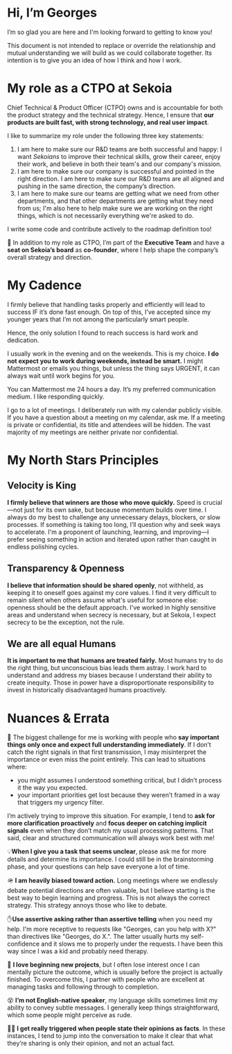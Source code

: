 # **Hi, I’m Georges**

I’m so glad you are here and I'm looking forward to getting to know you! 

This document is not intended to replace or override the relationship and mutual understanding we will build as we could collaborate together. Its intention is to give you an idea of how I think and how I work.

# My role as a CTPO at Sekoia

Chief Technical & Product Officer (CTPO) owns and is accountable for both the product strategy and the technical strategy. Hence, I ensure that **our products are built fast, with strong technology, and real user impact**.

I like to summarize my role under the following three key statements:

1. I am here to make sure our R&D teams are both successful and happy: I want *Sekoians* to improve their technical skills, grow their career, enjoy their work, and believe in both their team's and our company's mission.
2. I am here to make sure our company is successful and pointed in the right direction. I am here to make sure our R&D teams are all aligned and pushing in the same direction, the company’s direction.
3. I am here to make sure our teams are getting what we need from other departments, and that other departments are getting what they need from us; I'm also here to help make sure we are working on the right things, which is not necessarily everything we're asked to do.

I write some code and contribute actively to the roadmap definition too! 

🧭 In addition to my role as CTPO, I’m part of the **Executive Team** and have a **seat on Sekoia’s board** as **co-founder**, where I help shape the company’s overall strategy and direction.

# My Cadence

I firmly believe that handling tasks properly and efficiently will lead to success IF it’s done fast enough. On top of this, I’ve accepted since my younger years that I’m not among the particularly smart people. 

Hence, the only solution I found to reach success is hard work and dedication. 

I usually work in the evening and on the weekends. This is my choice. **I do not expect you to work during weekends, instead be smart.** I might Mattermost or emails you things, but unless the thing says URGENT, it can always wait until work begins for you.

You can Mattermost me 24 hours a day. It’s my preferred communication medium. I like responding quickly.

I go to a lot of meetings. I deliberately run with my calendar publicly visible. If you have a question about a meeting on my calendar, ask me. If a meeting is private or confidential, its title and attendees will be hidden. The vast majority of my meetings are neither private nor confidential.

# My North Stars Principles

## Velocity is King

**I firmly believe that winners are those who move quickly.** Speed is crucial—not just for its own sake, but because momentum builds over time. I always do my best to challenge any unnecessary delays, blockers, or slow processes. If something is taking too long, I’ll question why and seek ways to accelerate. I'm a proponent of launching, learning, and improving—I prefer seeing something in action and iterated upon rather than caught in endless polishing cycles.

## **Transparency & Openness**

**I believe that information should be shared openly**, not withheld, as keeping it to oneself goes against my core values. I find it very difficult to remain silent when others assume what's useful for someone else: openness should be the default approach. I've worked in highly sensitive areas and understand when secrecy is necessary, but at Sekoia, I expect secrecy to be the exception, not the rule.

## We are all equal Humans

**It is important to me that humans are treated fairly.** Most humans try to do the right thing, but unconscious bias leads them astray. I work hard to understand and address my biases because I understand their ability to create inequity. Those in power have a disproportionate responsibility to invest in historically disadvantaged humans proactively.

# Nuances & Errata

🧐 The biggest challenge for me is working with people who **say important things only once and expect full understanding immediately**. If I don’t catch the right signals in that first transmission, I may misinterpret the importance or even miss the point entirely. This can lead to situations where:

- you might assumes I understood something critical, but I didn’t process it the way you expected.
- your important priorities get lost because they weren’t framed in a way that triggers my urgency filter.

I’m actively trying to improve this situation. For example, I tend to **ask for more clarification proactively** and **focus deeper on catching implicit signals** even when they don’t match my usual processing patterns. That said, clear and structured communication will always work best with me!

💡**When I give you a task that seems unclear**, please ask me for more details and determine its importance. I could still be in the brainstorming phase, and your questions can help save everyone a lot of time.

🪖 **I am heavily biased toward action.** Long meetings where we endlessly debate potential directions are often valuable, but I believe starting is the best way to begin learning and progress. This is not always the correct strategy. This strategy annoys those who like to debate.

✋**Use assertive asking rather than assertive telling** when you need my help. I'm more receptive to requests like "Georges, can you help with X?" than directives like "Georges, do X.". The latter usually hurts my self-confidence and it slows me to properly under the requests. I have been this way since I was a kid and probably need therapy.

🎡 **I love beginning new projects**, but I often lose interest once I can mentally picture the outcome, which is usually before the project is actually finished. To overcome this, I partner with people who are excellent at managing tasks and following through to completion.

😵 **I’m not English-native speaker**, my language skills sometimes limit my ability to convey subtle messages. I generally keep things straightforward, which some people might perceive as rude. 

🚣‍♀️ **I get really triggered when people state their opinions as facts**. In these instances, I tend to jump into the conversation to make it clear that what they’re sharing is only their opinion, and not an actual fact.
